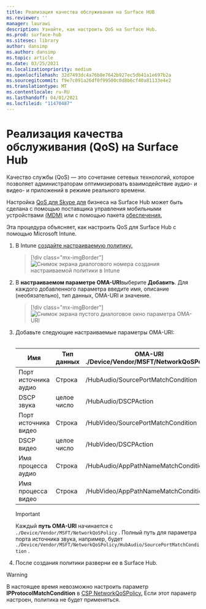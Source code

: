 ```yaml
---
title: Реализация качества обслуживания на Surface HUB
ms.reviewer: ''
manager: laurawi
description: Узнайте, как настроить QoS на Surface Hub.
ms.prod: surface-hub
ms.sitesec: library
author: dansimp
ms.author: dansimp
ms.topic: article
ms.date: 03/25/2021
ms.localizationpriority: medium
ms.openlocfilehash: 32d7493dc4a76b8e7642b927ec5db41a1e697b2a
ms.sourcegitcommit: f9e7c091a26df0f99500c0d8b6cf40a81133e4e2
ms.translationtype: MT
ms.contentlocale: ru-RU
ms.lasthandoff: 04/01/2021
ms.locfileid: "11470487"
---
```

# <a name="implement-quality-of-service-qos-on-surface-hub"></a>Реализация качества обслуживания (QoS) на Surface Hub

Качество службы (QoS) — это сочетание сетевых технологий, которое позволяет администраторам оптимизировать взаимодействие аудио- и видео- и приложений в режиме реального времени.
 
Настройка [QoS для Skype для](https://docs.microsoft.com/windows/client-management/mdm/networkqospolicy-csp) бизнеса на Surface Hub может быть сделана с помощью поставщика управления мобильными устройствами [(MDM)](manage-settings-with-mdm-for-surface-hub.md) или с помощью пакета [обеспечения.](provisioning-packages-for-surface-hub.md) 
 
 
Эта процедура объясняет, как настроить QoS для Surface Hub с помощью Microsoft Intune. 

1. В Intune [создайте настраиваемую политику.](https://docs.microsoft.com/intune/custom-settings-configure)

    > [!div class="mx-imgBorder"]
    > ![Снимок экрана диалогового номера создания настраиваемой политики в Intune](images/qos-create.png)

2. В **настраиваемом параметре OMA-URI**выберите **Добавить**. Для каждого добавленного параметра введите имя, описание (необязательно), тип данных, OMA-URI и значение.

    > [!div class="mx-imgBorder"]
    > ![Снимок экрана пустого диалоговое окно параметра OMA-URI](images/qos-setting.png)

3. Добавьте следующие настраиваемые параметры OMA-URI:<br/><br/>

    Имя | Тип данных | OMA-URI<br>./Device/Vendor/MSFT/NetworkQoSPolicy |  Значение
    --- | --- | --- | ---
    Порт источника аудио | Строка |  /HubAudio/SourcePortMatchCondition  |   Получите значения от администратора Skype
    DSCP звука | целое число |  /HubAudio/DSCPAction  |   46
    Порт источника видео | Строка |  /HubVideo/SourcePortMatchCondition   |  Получите значения от администратора Skype
    DSCP видео | целое число |  /HubVideo/DSCPAction   |   34
    Имя процесса аудио | Строка |  /HubAudio/AppPathNameMatchCondition  |   Microsoft.PPISkype.Windows.exe
    Имя процесса видео | Строка |  /HubVideo/AppPathNameMatchCondition  |   Microsoft.PPISkype.Windows.exe

    >[!IMPORTANT]
    >Каждый **путь OMA-URI** начинается с `./Device/Vendor/MSFT/NetworkQoSPolicy` . Полный путь для параметра порта источника звука, например, будет `./Device/Vendor/MSFT/NetworkQoSPolicy/HubAudio/SourcePortMatchCondition` .

4. После создания политики разверни ее в Surface Hub.


>[!WARNING]
>В настоящее время невозможно настроить параметр **IPProtocolMatchCondition** в [CSP NetworkQoSPolicy.](https://docs.microsoft.com/windows/client-management/mdm/networkqospolicy-csp) Если этот параметр настроен, политика не будет применяться.
 
